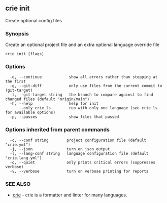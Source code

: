 ## crie init

Create optional config files

### Synopsis

Create an optional project file and an extra optional language override file

```
crie init [flags]
```

### Options

```
  -e, --continue            show all errors rather than stopping at the first
  -g, --git-diff            only use files from the current commit to (git-target)
  -t, --git-target string   the branch to compare against to find changed files (default "origin/main")
  -h, --help                help for init
      --only crie ls        run with only one language (see crie ls for available options)
  -p, --passes              show files that passed
```

### Options inherited from parent commands

```
  -c, --conf string        project configuration file (default "crie.yml")
  -j, --json               turn on json output
  -l, --lang-conf string   language configuration file (default "crie.lang.yml")
  -q, --quiet              only prints critical errors (suppresses verbose)
  -v, --verbose            turn on verbose printing for reports
```

### SEE ALSO

* [crie](crie.md)	 - crie is a formatter and linter for many languages.

